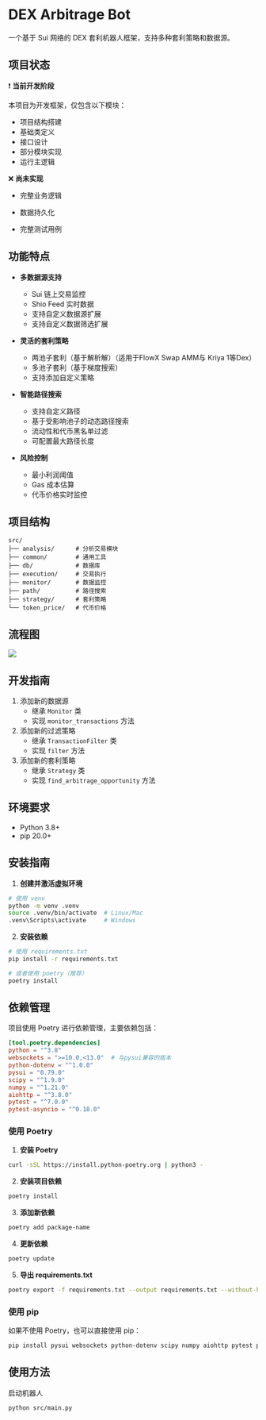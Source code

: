 # DEX Arbitrage Bot

一个基于 Sui 网络的 DEX 套利机器人框架，支持多种套利策略和数据源。



## 项目状态 

❗️ ****当前开发阶段****   

本项目为开发框架，仅包含以下模块：

- 项目结构搭建 
- 基础类定义 
- 接口设计
- 部分模块实现
- 运行主逻辑

❌ ****尚未实现****   

- 完整业务逻辑 

- 数据持久化 

- 完整测试用例

  

## 功能特点

- **多数据源支持**
  - Sui 链上交易监控
  - Shio Feed 实时数据
  - 支持自定义数据源扩展
  - 支持自定义数据筛选扩展

- **灵活的套利策略**
  - 两池子套利（基于解析解）（适用于FlowX Swap AMM与 Kriya 1等Dex）
  - 多池子套利（基于梯度搜索）
  - 支持添加自定义策略

- **智能路径搜索**
  - 支持自定义路径
  - 基于受影响池子的动态路径搜索
  - 流动性和代币黑名单过滤
  - 可配置最大路径长度

- **风险控制**
  - 最小利润阈值
  - Gas 成本估算
  - 代币价格实时监控

## 项目结构

```text
src/
├── analysis/      # 分析交易模块
├── common/        # 通用工具
├── db/            # 数据库
├── execution/     # 交易执行
├── monitor/       # 数据监控
├── path/          # 路径搜索
├── strategy/      # 套利策略
└── token_price/   # 代币价格
```



## 流程图

[![](https://mermaid.ink/img/pako:eNp9VF1P01AY_itNudHkzKTdlb0woSvduFuCV57uoltPWePWLv2IEsIFCVEw4GYWmApBxA3UBAaJkWWb88_0nI1_YdszWOd0vTp93-fjPc857TpbsDTECuyqrVaKzFNJMZngcbw8LSgs2b8ie5fDw3fk7bnC0nb4LHLwtj7wO2_8bpO8r1NAjkkknjAipLXR79ek18QfvuZiNB6uFA2LkRHSxuhJU4wKKUiqNVw9wNUG_nWN63vk-gRf1MYiyNQU8z9T4m49PqIkwgf3jYexIVKRjyTOUxzdtPFgixxv4V53WpSS4RjwqUV2BtN7lCLEEsStBt7-RnFzpx9eHAz3W3j7FTmuxb2WIiGZg36nSUOgyNwMhIfktI27Z6R2NPxxOoMKh34USf2jxk9qMhfJpcejk6Ou3_8Y05F52p-3GXr2ZOd89Hk3vpl0RM1wMK06fv9qeNmICWeocYaHoe3Ps9vvu6P2ZhxAnZchFaYmc0P1ezfkpD97cbPQ733BnU3aD66aPzgMz4-mkYmlkZ0NLTudWcy5UFIdR0I6U7GNsmqvMbpRKgkL-mMdOK5tPUfCQjKZHK8TLwzNLQp85eVfZAcVLFOb0PP5OXRuih58kWCRB5II0mD5bop4XwQpIAGZAzIPMhwIEr13YwFbRnZZNbTgV7AekhTWLaIyUlghWGpIV72SG6a4EUBVz7VW1swCK7i2hwBrW95qkRV0teQEb15FU10kGWpwEOU7SEU1n1nW-HXjDybqp6I?type=png)](https://mermaid-js.github.io/mermaid-live-editor/edit#pako:eNp9VF1P01AY_itNudHkzKTdlb0woSvduFuCV57uoltPWePWLv2IEsIFCVEw4GYWmApBxA3UBAaJkWWb88_0nI1_YdszWOd0vTp93-fjPc857TpbsDTECuyqrVaKzFNJMZngcbw8LSgs2b8ie5fDw3fk7bnC0nb4LHLwtj7wO2_8bpO8r1NAjkkknjAipLXR79ek18QfvuZiNB6uFA2LkRHSxuhJU4wKKUiqNVw9wNUG_nWN63vk-gRf1MYiyNQU8z9T4m49PqIkwgf3jYexIVKRjyTOUxzdtPFgixxv4V53WpSS4RjwqUV2BtN7lCLEEsStBt7-RnFzpx9eHAz3W3j7FTmuxb2WIiGZg36nSUOgyNwMhIfktI27Z6R2NPxxOoMKh34USf2jxk9qMhfJpcejk6Ou3_8Y05F52p-3GXr2ZOd89Hk3vpl0RM1wMK06fv9qeNmICWeocYaHoe3Ps9vvu6P2ZhxAnZchFaYmc0P1ezfkpD97cbPQ733BnU3aD66aPzgMz4-mkYmlkZ0NLTudWcy5UFIdR0I6U7GNsmqvMbpRKgkL-mMdOK5tPUfCQjKZHK8TLwzNLQp85eVfZAcVLFOb0PP5OXRuih58kWCRB5II0mD5bop4XwQpIAGZAzIPMhwIEr13YwFbRnZZNbTgV7AekhTWLaIyUlghWGpIV72SG6a4EUBVz7VW1swCK7i2hwBrW95qkRV0teQEb15FU10kGWpwEOU7SEU1n1nW-HXjDybqp6I)


## 开发指南

1. 添加新的数据源
   - 继承 `Monitor` 类
   - 实现 `monitor_transactions` 方法
2. 添加新的过滤策略
   - 继承 `TransactionFilter` 类
   - 实现 `filter` 方法
3. 添加新的套利策略
   - 继承 `Strategy` 类
   - 实现 `find_arbitrage_opportunity` 方法



## 环境要求

- Python 3.8+
- pip 20.0+

## 安装指南

1. **创建并激活虚拟环境**

```bash
# 使用 venv
python -m venv .venv
source .venv/bin/activate  # Linux/Mac
.venv\Scripts\activate     # Windows
```

2. **安装依赖**

```bash
# 使用 requirements.txt
pip install -r requirements.txt

# 或者使用 poetry（推荐）
poetry install
```


## 依赖管理

项目使用 Poetry 进行依赖管理，主要依赖包括：

```toml
[tool.poetry.dependencies]
python = "^3.8"
websockets = ">=10.0,<13.0"  # 与pysui兼容的版本
python-dotenv = "^1.0.0"
pysui = "0.79.0" 
scipy = "^1.9.0"
numpy = "^1.21.0"
aiohttp = "^3.8.0"
pytest = "^7.0.0"
pytest-asyncio = "^0.18.0"
```

### 使用 Poetry

1. **安装 Poetry**
```bash
curl -sSL https://install.python-poetry.org | python3 -
```

2. **安装项目依赖**
```bash
poetry install
```

3. **添加新依赖**
```bash
poetry add package-name
```

4. **更新依赖**
```bash
poetry update
```

5. **导出 requirements.txt**
```bash
poetry export -f requirements.txt --output requirements.txt --without-hashes
```

### 使用 pip

如果不使用 Poetry，也可以直接使用 pip：

```bash
pip install pysui websockets python-dotenv scipy numpy aiohttp pytest pytest-asyncio
```

## 使用方法

启动机器人

```bash
python src/main.py
```
